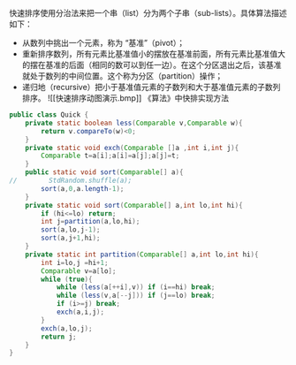 快速排序使用分治法来把一个串（list）分为两个子串（sub-lists）。具体算法描述如下：

- 从数列中挑出一个元素，称为 “基准”（pivot）；
- 重新排序数列，所有元素比基准值小的摆放在基准前面，所有元素比基准值大的摆在基准的后面（相同的数可以到任一边）。在这个分区退出之后，该基准就处于数列的中间位置。这个称为分区（partition）操作；
- 递归地（recursive）把小于基准值元素的子数列和大于基准值元素的子数列排序。
![[快速排序动图演示.bmp]]
《算法》中快排实现方法
```java
public class Quick {
    private static boolean less(Comparable v,Comparable w){
        return v.compareTo(w)<0;
    }
    private static void exch(Comparable []a ,int i,int j){
        Comparable t=a[i];a[i]=a[j];a[j]=t;
    }
    public static void sort(Comparable[] a){
//        StdRandom.shuffle(a);
        sort(a,0,a.length-1);
    }
    private static void sort(Comparable[] a,int lo,int hi){
        if (hi<=lo) return;
        int j=partition(a,lo,hi);
        sort(a,lo,j-1);
        sort(a,j+1,hi);
    }
    private static int partition(Comparable[] a,int lo,int hi){
        int i=lo,j =hi+1;
        Comparable v=a[lo];
        while (true){
            while (less(a[++i],v)) if (i==hi) break;
            while (less(v,a[--j])) if (j==lo) break;
            if (i>=j) break;
            exch(a,i,j);
        }
        exch(a,lo,j);
        return j;
    }
}
```